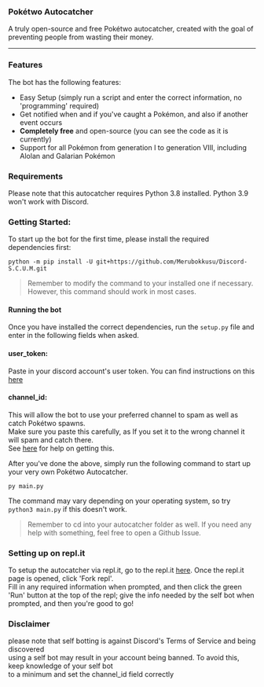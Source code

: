### **Pokétwo Autocatcher**
A truly open-source and free Pokétwo autocatcher, created with the goal of preventing people from wasting their money.

---

### Features
The bot has the following features:
- Easy Setup (simply run a script and enter the correct information, no 'programming' required)
- Get notified when and if you've caught a Pokémon, and also if another event occurs
- **Completely free** and open-source (you can see the code as it is currently)
- Support for all Pokémon from generation I to generation VIII, including Alolan and Galarian Pokémon

### Requirements
Please note that this autocatcher requires Python 3.8 installed. Python 3.9 won't work with Discord.

### Getting Started:
To start up the bot for the first time, please install the required dependencies first:
```
python -m pip install -U git+https://github.com/Merubokkusu/Discord-S.C.U.M.git
```
> Remember to modify the command to your installed one if necessary. <br>
> However, this command should work in most cases.

#### <b>Running the bot</b>
Once you have installed the correct dependencies, run the `setup.py` file and enter in the following fields when asked.

#### <b>user_token</b>:
Paste in your discord account's user token. You can find instructions on this [here](https://www.youtube.com/watch?v=3W9tAEsK7RM) <br>

#### <b>channel_id</b>:
This will allow the bot to use your preferred channel to spam as well as catch Pokétwo spawns. <br>
Make sure you paste this carefully, as If you set it to the wrong channel it will spam and catch there. <br>
See [here](https://www.youtube.com/watch?v=6dqYctHmazc) for help on getting this.

After you've done the above, simply run the following command to start up your very own Pokétwo Autocatcher.
```
py main.py
```
The command may vary depending on your operating system, so try `python3 main.py` if this doesn't work.

> Remember to cd into your autocatcher folder as well. If you need any help with something, feel free to open a Github Issue.

### Setting up on repl.it
To setup the autocatcher via repl.it, go to the repl.it [here](https://replit.com/@devraza/autocatcher).
Once the repl.it page is opened, click 'Fork repl'. <br> Fill in any required information when prompted, and then click the green 'Run' button at the top of the repl; give the info needed by the self bot when prompted, and then you're good to go!

### Disclaimer
please note that self botting is against Discord's Terms of Service and being discovered <br> 
using a self bot may result in your account being banned. To avoid this, keep knowledge of your self bot <br> to a minimum and set the channel_id field correctly <br>

